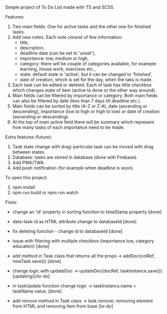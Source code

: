 Simple project of To Do List made with TS and SCSS.

Features:

1. Two main fields. One for active tasks and the other one for finished tasks.
2. Add new notes. Each note consist of few information:
   - title,
   - description,
   - deadline date (can be set to 'unset'),
   - importance: low, medium or high,
   - category: there will be couple of categories available, for example: learning, house work, exercises etc.,
   - state: default state is 'active', but it can be changed to 'finished',
   - date of creation, which is set for the day, when the taks is made.
3. Each task can be edited or deleted. Each of task has little checkbox which changes state of item (active to done or the other way around).
4. Main fields can be filtered by importance or category. Both main fields can also be filtered by date (less than 7 days till deadline etc.).
5. Main fields can be sorted by title (A-Z or Z-A), date (ascending or descending), importance (low to high or high to low) or date of creation (ascending or descending).
6. At the top of main active field there will be summary which represent how many tasks of each importance need to be made.

Extra features (future):

1. Task state change with drag: particular task can be moved with drag between states.
2. Database: tasks are stored in database (done with Firebase).
3. Add PWA/TWA.
4. Add push notification (for example when deadline is soon).

To open this project:

1. npm install
2. npm run build or npm run watch

Fixes:

- change an 'id' property in sorting function to timeStamp property [done]
- data-task-id as HTML attribute change to databaseId [done]
- fix deleting function - change id to databaseId [done]
- issue with filtering with multiple checkbox (importance low, category education) [done]

- add method in Task class that returns all the props -> addDoc(colRef, newTask.save()) [done]
- change logic with updateDoc -> updateDoc(docRef, taskInstance.save()) [updating()/to-do]
- in taskUpdate function change logic -> taskInstancs.name = taskName.value; [done]
- add remove method in Task class -> task.remove; removing element from HTML and removing item from base [to-do]
